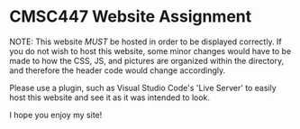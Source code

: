 # CMSC447 Website Assignment

NOTE: This website *MUST* be hosted in order to be displayed correctly.
If you do not wish to host this website, some minor changes would have
to be made to how the CSS, JS, and pictures are organized within the
directory, and therefore the header code would change accordingly.

Please use a plugin, such as Visual Studio Code's 'Live Server' to easily
host this website and see it as it was intended to look.

I hope you enjoy my site!
